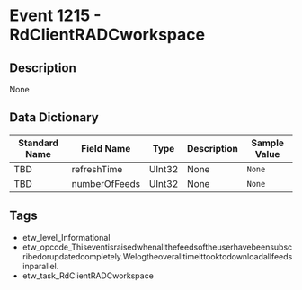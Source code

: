 # Event 1215 - RdClientRADCworkspace

## Description
None

## Data Dictionary
|Standard Name|Field Name|Type|Description|Sample Value|
|---|---|---|---|---|
|TBD|refreshTime|UInt32|None|`None`|
|TBD|numberOfFeeds|UInt32|None|`None`|

## Tags
* etw_level_Informational
* etw_opcode_Thiseventisraisedwhenallthefeedsoftheuserhavebeensubscribedorupdatedcompletely.Welogtheoveralltimeittooktodownloadallfeedsinparallel.
* etw_task_RdClientRADCworkspace